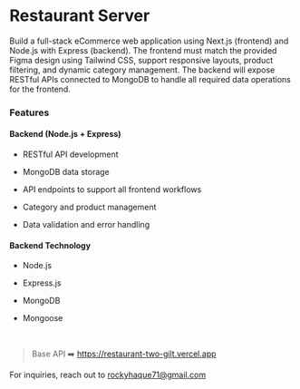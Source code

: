 # Restaurant Server

Build a full-stack eCommerce web application using Next.js (frontend) and Node.js with Express (backend). The frontend must match the provided Figma design using Tailwind CSS, support responsive layouts, product filtering, and dynamic category management. The backend will expose RESTful APIs connected to MongoDB to handle all required data operations for the frontend.

### Features

#### Backend (Node.js + Express)

- RESTful API development

- MongoDB data storage

- API endpoints to support all frontend workflows

- Category and product management

- Data validation and error handling

#### Backend Technology

- Node.js

- Express.js

- MongoDB

- Mongoose


<br>

> Base API ➡️ https://restaurant-two-gilt.vercel.app


For inquiries, reach out to rockyhaque71@gmail.com
